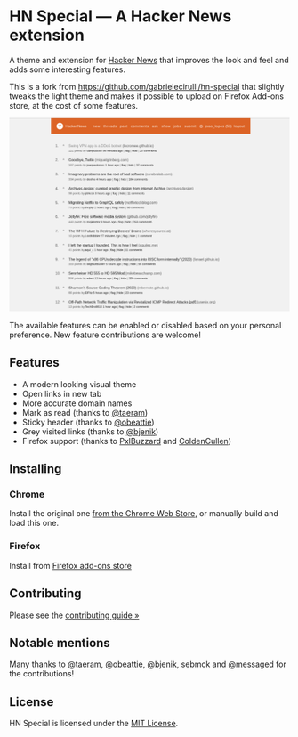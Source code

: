 # HN Special — A Hacker News extension

A theme and extension for [Hacker News](http://news.ycombinator.com) that improves the look and feel and adds some interesting features.

This is a fork from https://github.com/gabrielecirulli/hn-special that slightly tweaks the light theme and makes it possible to upload on Firefox Add-ons store, at the cost of some features.

![Screenshot](/promo/screenshot3.png)

The available features can be enabled or disabled based on your personal preference. New feature contributions are welcome!


## Features

- A modern looking visual theme
- Open links in new tab
- More accurate domain names
- Mark as read (thanks to [@taeram](https://twitter.com/taeram/))
- Sticky header (thanks to [@obeattie](https://twitter.com/obeattie))
- Grey visited links (thanks to [@bjenik](https://twitter.com/bjenik))
- Firefox support (thanks to [PxlBuzzard](https://github.com/PxlBuzzard) and [ColdenCullen](https://github.com/ColdenCullen))

## Installing

### Chrome

Install the original one [from the Chrome Web Store](https://chrome.google.com/webstore/detail/hn-special-an-addition-to/cchaceegbflphbdpfocjalgjhjoahiia), or manually build and load this one.

### Firefox

Install from [Firefox add-ons store](https://addons.mozilla.org/en-US/firefox/addon/hacker-news-special/?utm_source=addons.mozilla.org&utm_medium=referral&utm_content=search)

## Contributing

Please see the [contributing guide &raquo;](CONTRIBUTING.md)

## Notable mentions

Many thanks to [@taeram](https://twitter.com/taeram/), [@obeattie](https://twitter.com/obeattie), [@bjenik](https://twitter.com/bjenik), sebmck and [@messaged](https://twitter.com/messaged) for the contributions!

## License

HN Special is licensed under the [MIT License](LICENSE.txt).
